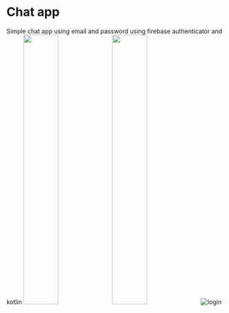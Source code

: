 # Chat app
Simple chat app using email and password using firebase authenticator and kotlin
<img src="https://user-images.githubusercontent.com/126293004/226455467-85b410a5-9726-4461-bccf-768acfb26f39.jpg" height=40% width=40%>
<img src="https://user-images.githubusercontent.com/126293004/226455559-e748c146-26c5-4f0d-8b4b-45b9849a35cd.jpg" height=40% width=40%>
![login](https://user-images.githubusercontent.com/126293004/226455559-e748c146-26c5-4f0d-8b4b-45b9849a35cd.jpg)
